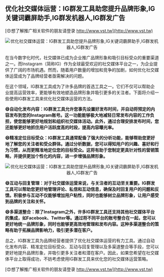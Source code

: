## **优化社交媒体运营：IG群发工具助您提升品牌形象,IG关键词霸屏助手,IG群发机器人,IG群发广告**

[😍想了解推广相关软件的朋友请登录 http://www.vst.tw](http://www.vst.tw)

 <center><img src="https://vst.tw/MP4/tuiguang/png/5.png" alt="优化社交媒体运营：IG群发工具助您提升品牌形象,IG关键词霸屏助手,IG群发机器人,IG群发广告"></center>

在当今数字化时代，社交媒体已成为企业推广品牌形象和吸引目标受众的重要渠道之一。而Instagram（简称IG）作为全球最受欢迎的社交媒体平台之一，为企业提供了广阔的市场机遇。然而，随着用户数量的增加和竞争的加剧，如何优化社交媒体运营成为了品牌经营者亟需解决的问题。

在这个领域，IG群发工具成为了许多品牌的首选工具之一。它们不仅可以帮助企业提高运营效率，更能够有效地塑造品牌形象并吸引更多的关注者。下面将介绍一些使用IG群发工具来优化社交媒体运营的方法。

**😄自动化发布内容：IG群发工具允许您事先设置好发布时间，并自动将预定的内容发布到您的Instagram账号。这一功能能够极大地减轻日常发布内容的工作负担，使您能够更好地规划和组织社交媒体活动。此外，通过合理安排发布时间，您还能够更好地抓住用户活跃度高的时段，提高内容曝光率。**

**😄精准定位目标受众：IG群发工具通常配备了强大的分析功能，能够帮助您更好地了解您的关注者和受众群体。通过分析数据，您可以得知用户的兴趣、喜好和行为习惯，从而更精准地定位您的目标受众。这将有助于您制定更具针对性的营销策略，并提供更加个性化的内容，进一步增强品牌形象。**

 <center><img src="https://vst.tw/MP4/tuiguang/png/2.png" alt="优化社交媒体运营：IG群发工具助您提升品牌形象,IG关键词霸屏助手,IG群发机器人,IG群发广告"></center>

**😄互动与回复管理：对于社交媒体运营来说，与关注者的互动至关重要。IG群发工具可以帮助您更好地管理评论、私信和互动信息，确保及时回复用户的问题和反馈。积极参与互动不仅能够增加用户粘性，同时也能够树立品牌形象，让用户感受到品牌的关注和关怀。**

**😄多渠道整合：除了Instagram之外，许多IG群发工具还支持其他社交媒体平台的集成，如Facebook、Twitter等。通过将不同平台的账号整合在一起，您可以更好地统一品牌形象，同时也能够更高效地管理和发布内容。这种多渠道整合的策略有助于拓展品牌影响力，吸引更多潜在客户。**

总之，IG群发工具为品牌经营者提供了优化社交媒体运营的有力工具。通过自动化发布内容、精准定位目标受众、互动与回复管理以及多渠道整合等手段，您可以更好地提升品牌形象，并吸引更多关注者和潜在客户。因此，如果您希望在社交媒体平台上取得成功，不妨考虑使用IG群发工具来优化您的社交媒体运营策略。

[😍想了解推广相关软件的朋友请登录 http://www.vst.tw](http://www.vst.tw)



